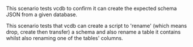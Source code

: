 This scenario tests vcdb to confirm it can create the expected schema JSON from a given database.

This scenario tests that vcdb can create a script to 'rename' (which means drop, create then transfer) a schema and also rename a table it contains whilst also renaming one of the tables' columns.